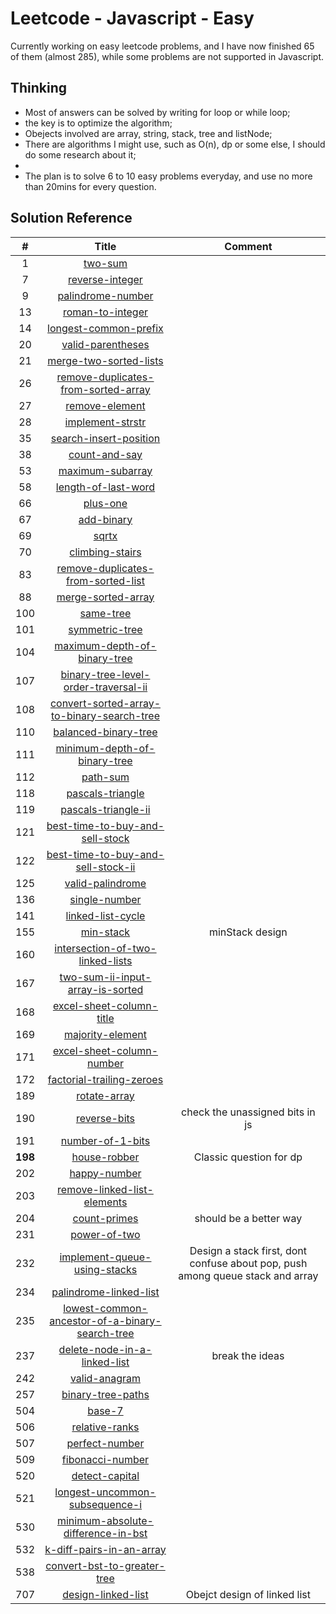 # Leetcode - Javascript - Easy

Currently working on easy leetcode problems, and I have now finished 65 of them (almost 285), while some problems are not supported in Javascript.
## Thinking

* Most of answers can be solved by writing for loop or while loop; 
* the key is to optimize the algorithm;
* Obejects involved are array, string, stack, tree and listNode;
* There are algorithms I might use, such as O(n), dp or some else, I should do some research about it;
* 
* The plan is to solve 6 to 10 easy problems everyday, and use no more than 20mins for every question.

## Solution Reference
| # | Title | Comment |
|:---:|:---:|:---:|
| 1  | [two-sum ](1.two-sum.js)| |
| 7  | [reverse-integer ](7.reverse-integer.js)| |
| 9  | [palindrome-number ](9.palindrome-number.js)| |
| 13 | [ roman-to-integer ](13.roman-to-integer.js)| |
| 14 | [ longest-common-prefix ](14.longest-common-prefix.js)| |
| 20 | [ valid-parentheses ](20.valid-parentheses.js)| |
| 21 | [ merge-two-sorted-lists ](21.merge-two-sorted-lists.js)| |
| 26 | [ remove-duplicates-from-sorted-array ](26.remove-duplicates-from-sorted-array.js)| |
| 27 | [ remove-element ](27.remove-element.js)| |
| 28 | [ implement-strstr ](28.implement-strstr.js)| |
| 35 | [ search-insert-position ](35.search-insert-position.js)| |
| 38 | [ count-and-say ](38.count-and-say.js)| |
| 53 | [ maximum-subarray ](53.maximum-subarray.js)| |
| 58 | [ length-of-last-word ](58.length-of-last-word.js)| |
| 66 | [ plus-one ](66.plus-one.js)| |
| 67 | [ add-binary ](67.add-binary.js)| |
| 69 | [ sqrtx ](69.sqrtx.js)| |
| 70 | [ climbing-stairs ](70.climbing-stairs.js)| |
| 83 | [ remove-duplicates-from-sorted-list ](83.remove-duplicates-from-sorted-list.js)| |
| 88 | [ merge-sorted-array ](88.merge-sorted-array.js)| |
| 100 | [ same-tree ](100.same-tree.js)| |
| 101 | [ symmetric-tree ](101.symmetric-tree.js)| |
| 104 | [ maximum-depth-of-binary-tree ](104.maximum-depth-of-binary-tree.js)| |
| 107 | [binary-tree-level-order-traversal-ii](107.binary-tree-level-order-traversal-ii.js) ||
| 108 | [convert-sorted-array-to-binary-search-tree](108.convert-sorted-array-to-binary-search-tree.js) ||
| 110 | [balanced-binary-tree](110.balanced-binary-tree.js) ||
| 111 | [minimum-depth-of-binary-tree](111.minimum-depth-of-binary-tree.js) ||
| 112 | [path-sum](112.path-sum.js) ||
| 118 | [pascals-triangle](118.pascals-triangle.js) ||
| 119 | [pascals-triangle-ii](119.pascals-triangle-ii.js) ||
| 121 | [best-time-to-buy-and-sell-stock](121.best-time-to-buy-and-sell-stock.js) ||
| 122 | [best-time-to-buy-and-sell-stock-ii](122.best-time-to-buy-and-sell-stock-ii.js) ||
| 125 | [valid-palindrome](125.valid-palindrome.js) ||
| 136 | [single-number](136.single-number.js)||
| 141 | [linked-list-cycle](141.linked-list-cycle.js)||
| 155 | [min-stack](155.min-stack.js)| minStack design|
| 160 | [intersection-of-two-linked-lists](160.intersection-of-two-linked-lists.js)||
| 167 | [two-sum-ii-input-array-is-sorted](167.two-sum-ii-input-array-is-sorted.js)||
| 168 | [excel-sheet-column-title](168.excel-sheet-column-title.js)||
| 169 | [majority-element](169.majority-element.js)||
| 171 | [excel-sheet-column-number](171.excel-sheet-column-number.js)||
| 172 | [factorial-trailing-zeroes](172.factorial-trailing-zeroes.js)||
| 189 | [rotate-array](189.rotate-array.js)||
| 190 | [reverse-bits](190.reverse-bits.js)| check the unassigned bits in js|
| 191 | [number-of-1-bits](191.number-of-1-bits.js)||
| **198** | [house-robber](198.house-robber.js)| Classic question for dp|
| 202 | [happy-number](202.happy-number.js)||
| 203 | [remove-linked-list-elements](203.remove-linked-list-elements.js)||
| 204 | [count-primes](204.count-primes.js)| should be a better way|
| 231 | [power-of-two](231.power-of-two.js)||
| 232 | [implement-queue-using-stacks](232.implement-queue-using-stacks.js)| Design a stack first, dont confuse about pop, push among queue stack and array |
| 234 | [palindrome-linked-list](234.palindrome-linked-list.js)||
| 235 | [lowest-common-ancestor-of-a-binary-search-tree](235.lowest-common-ancestor-of-a-binary-search-tree.js)||
| 237 | [delete-node-in-a-linked-list](237.delete-node-in-a-linked-list.js)| break the ideas|
| 242 | [valid-anagram](242.valid-anagram.js)||
| 257 | [binary-tree-paths](257.binary-tree-paths.js)||
| 504 | [ base-7 ](504.base-7.js)| |
| 506 | [relative-ranks](506.relative-ranks.js)||
| 507 | [perfect-number](507.perfect-number.js)||
| 509 | [fibonacci-number](509.fibonacci-number.js)||
| 520 | [detect-capital](520.detect-capital.js)||
| 521 | [longest-uncommon-subsequence-i](521.longest-uncommon-subsequence-i.js)||
| 530 | [minimum-absolute-difference-in-bst](530.minimum-absolute-difference-in-bst.js)||
| 532 | [k-diff-pairs-in-an-array](532.k-diff-pairs-in-an-array.js)||
| 538 | [convert-bst-to-greater-tree](538.convert-bst-to-greater-tree.js)||
| 707 | [ design-linked-list ](707.design-linked-list.js) | Obejct design of linked list |
